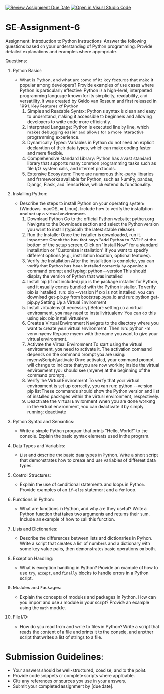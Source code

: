[![Review Assignment Due Date](https://classroom.github.com/assets/deadline-readme-button-22041afd0340ce965d47ae6ef1cefeee28c7c493a6346c4f15d667ab976d596c.svg)](https://classroom.github.com/a/WfNmjXUk)
[![Open in Visual Studio Code](https://classroom.github.com/assets/open-in-vscode-2e0aaae1b6195c2367325f4f02e2d04e9abb55f0b24a779b69b11b9e10269abc.svg)](https://classroom.github.com/online_ide?assignment_repo_id=15372370&assignment_repo_type=AssignmentRepo)
# SE-Assignment-6
 Assignment: Introduction to Python
Instructions:
Answer the following questions based on your understanding of Python programming. Provide detailed explanations and examples where appropriate.

 Questions:

1. Python Basics:
   - What is Python, and what are some of its key features that make it popular among developers? Provide examples of use cases where Python is particularly effective.
     Python is a high-level, interpreted programming language known for its simplicity, readability, and versatility. It was created by Guido van Rossum and first released in 1991.
     Key Features of Python
     1. Simple and Readable Syntax: Python's syntax is clean and easy to understand, making it accessible to beginners and allowing developers to write code more efficiently.
     2. Interpreted Language: Python is executed line by line, which makes debugging easier and allows for a more interactive programming experience.
     3. Dynamically Typed: Variables in Python do not need an explicit declaration of their data types, which can make coding faster and more flexible.
     4. Comprehensive Standard Library: Python has a vast standard library that supports many common programming tasks such as file I/O, system calls, and internet protocols.
     5. Extensive Ecosystem: There are numerous third-party libraries and frameworks available for Python, such as NumPy, pandas, Django, Flask, and TensorFlow, which extend its        functionality.

2. Installing Python:
   - Describe the steps to install Python on your operating system (Windows, macOS, or Linux). Include how to verify the installation and set up a virtual environment.
     1. Download Python
        Go to the official Python website: python.org
        Navigate to the Downloads section and select the Python version you want to install (typically the latest stable release).
     2. Run the Installer
        Once the installer is downloaded, run it.
        Important: Check the box that says "Add Python to PATH" at the bottom of the setup screen.
        Click on "Install Now" for a standard installation or "Customize installation" if you want to specify different options (e.g., installation location, optional features).
     3. Verify the Installation
        After the installation is complete, you can verify that Python has been installed correctly by opening a command prompt and typing:
        python --version
          This should display the version of Python that was installed.
      4. Install pip (if not included)
        pip is the package installer for Python, and it usually comes bundled with the Python installer. To verify pip is installed, run:
        pip --version
        If pip is not installed, you can download get-pip.py from bootstrap.pypa.io and run:
        python get-pip.py
      Setting Up a Virtual Environment
      1. Install virtualenv (if necessary)
         Before setting up a virtual environment, you may need to install virtualenv. You can do this using pip:
         pip install virtualenv
      2. Create a Virtual Environment
         Navigate to the directory where you want to create your virtual environment. Then run:
         python -m venv myenv
         Replace myenv with the name you want to give your virtual environment.
      3. Activate the Virtual Environment
         To start using the virtual environment, you need to activate it. The activation command depends on the command prompt you are using:
          myenv\Scripts\activate
        Once activated, your command prompt will change to indicate that you are now working inside the virtual environment (you should see (myenv) at the beginning of the command  prompt).
      4. Verify the Virtual Environment
         To verify that your virtual environment is set up correctly, you can run:
         python --version
         pip list
         These commands should show the Python version and list of installed packages within the virtual environment, respectively.
      5. Deactivate the Virtual Environment
         When you are done working in the virtual environment, you can deactivate it by simply running:
         deactivate


3. Python Syntax and Semantics:
   - Write a simple Python program that prints "Hello, World!" to the console. Explain the basic syntax elements used in the program.

4. Data Types and Variables:
   - List and describe the basic data types in Python. Write a short script that demonstrates how to create and use variables of different data types.

5. Control Structures:
   - Explain the use of conditional statements and loops in Python. Provide examples of an `if-else` statement and a `for` loop.

6. Functions in Python:
   - What are functions in Python, and why are they useful? Write a Python function that takes two arguments and returns their sum. Include an example of how to call this function.

7. Lists and Dictionaries:
   - Describe the differences between lists and dictionaries in Python. Write a script that creates a list of numbers and a dictionary with some key-value pairs, then demonstrates basic operations on both.

8. Exception Handling:
   - What is exception handling in Python? Provide an example of how to use `try`, `except`, and `finally` blocks to handle errors in a Python script.

9. Modules and Packages:
   - Explain the concepts of modules and packages in Python. How can you import and use a module in your script? Provide an example using the `math` module.

10. File I/O:
    - How do you read from and write to files in Python? Write a script that reads the content of a file and prints it to the console, and another script that writes a list of strings to a file.

# Submission Guidelines:
- Your answers should be well-structured, concise, and to the point.
- Provide code snippets or complete scripts where applicable.
- Cite any references or sources you use in your answers.
- Submit your completed assignment by [due date].


